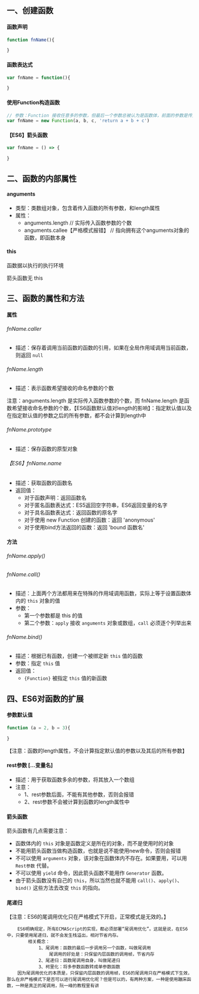 ## 一、创建函数

#### 函数声明

```js
function fnName(){

}
```

#### 函数表达式

```js
var fnName = function(){

}
```

#### 使用Function构造函数

```js
// 参数：Function 接收任意多的参数，但最后一个参数总被认为是函数体，前面的参数是传入新函数的参数
var fnName = new Function(a, b, c, 'return a + b + c')
```

#### 【ES6】箭头函数

```js
var fnName = () => {

}
```

## 二、函数的内部属性

#### anguments

* 类型：类数组对象，包含着传入函数的所有参数，和length属性
* 属性：
    * anguments.length	// 实际传入函数参数的个数
    * anguments.callee【严格模式报错】	// 指向拥有这个anguments对象的函数，即函数本身

#### this

函数据以执行的执行环境

<p class="tip">箭头函数无 this</p>

## 三、函数的属性和方法

#### 属性

###### fnName.caller
* 描述：保存着调用当前函数的函数的引用，如果在全局作用域调用当前函数，则返回 `null`

###### fnName.length
* 描述：表示函数希望接收的命名参数的个数
<p class="tip">
注意：anguments.length 是实际传入函数参数的个数，而 fnName.length 是函数希望接收命名参数的个数，【ES6函数默认值对length的影响】：指定默认值以及在指定默认值的参数之后的所有参数，都不会计算到length中
</p>

###### fnName.prototype
* 描述：保存函数的原型对象

###### 【ES6】fnName.name
* 描述：获取函数的函数名
* 返回值：
    * 对于函数声明：返回函数名
    * 对于匿名函数表达式：ES5返回空字符串，ES6返回变量的名字
    * 对于具名函数表达式：返回函数的原名字
    * 对于使用 new Function 创建的函数：返回 'anonymous'
    * 对于使用bind方法返回的函数：返回 'bound 函数名'

#### 方法

###### fnName.apply()
###### fnName.call()
* 描述：上面两个方法都用来在特殊的作用域调用函数，实际上等于设置函数体内的 `this` 对象的值
* 参数：
    * 第一个参数都是 this 的值
	* 第二个参数：`apply` 接收 `anguments` 对象或数组，`call` 必须逐个列举出来

###### fnName.bind()
* 描述：根据已有函数，创建一个被绑定新 `this` 值的函数
* 参数：指定 `this` 值
* 返回值：
    * `{Function}` 被指定 `this` 值的新函数

## 四、ES6对函数的扩展

#### 参数默认值

```js
function (a = 2, b = 3){

}
```
<p class="tip">【注意：函数的length属性，不会计算指定默认值的参数以及其后的所有参数】</p>

#### rest参数 [...变量名]
* 描述：用于获取函数多余的参数，将其放入一个数组
* 注意：
    * 1、rest参数后面，不能有其他参数，否则会报错
    * 2、rest参数不会被计算到函数的length属性中
#### 箭头函数

箭头函数有几点需要注意：

* 函数体内的 `this` 对象是函数定义是所在的对象，而不是使用时的对象
* 不能用箭头函数当做构造函数，也就是说不能使用new命令，否则会报错
* 不可以使用 `arguments` 对象，该对象在函数体内不存在。如果要用，可以用 `Rest参数` 代替。
* 不可以使用 `yield` 命令，因此箭头函数不能用作 `Generator` 函数。
* 由于箭头函数没有自己的 `this`，所以当然也就不能用 `call()`、`apply()`、`bind()` 这些方法去改变 `this` 的指向。

#### 尾递归

<p class="tip">【注意：ES6的尾调用优化只在严格模式下开启，正常模式是无效的。】</p>

```
    ES6明确规定，所有ECMAScript的实现，都必须部署“尾调用优化”。这就是说，在ES6中，只要使用尾递归，就不会发生栈溢出，相对节省内存。
        相关概念：
            1、尾调用：函数的最后一步调用另一个函数，叫做尾调用
                尾调用的好处是：只保留内层函数的调用帧，节省内存
            2、尾递归：函数尾调用自身，叫做尾递归
            3、柯里化：将多参数函数转成单参数函数
    因为尾调用优化的本质是，只保留内层函数的调用帧，ES6的尾调用只在严格模式下生效，那么在非严格模式下是否可以进行尾调用优化呢？但是可以的，有两种方案，一种是使用蹦床函数，一种是真正的尾调用，阮一峰的教程里有讲
```







